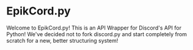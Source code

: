 # EpikCord.py
Welcome to EpikCord.py! This is an API Wrapper for Discord's API for Python! We've decided not to fork discord.py and start completely from scratch for a new, better structuring system!
